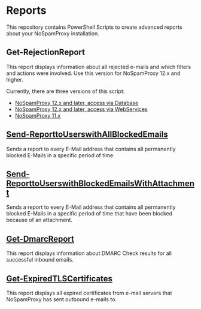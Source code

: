 # Reports

This repository contains PowerShell Scripts to create advanced reports about your NoSpamProxy installation.

## Get-RejectionReport

This report displays information about all rejected e-mails and which filters and actions were involved. Use this version for NoSpamProxy 12.x and higher.

Currently, there are three versions of this script:

* [NoSpamProxy 12.x and later, access via Database](Get-RejectionReport%20(Database))
* [NoSpamProxy 12.x and later, access via WebServices](Get-RejectionReport%20(WebServices))
* [NoSpamProxy 11.x](11.x/Get-RejectionReport)

## [Send-ReporttoUserswithAllBlockedEmails](https://github.com/noSpamProxy/Reports/tree/master/Send-ReporttoUserswithAllBlockedEmails)

Sends a report to every E-Mail address that contains all permanently blocked E-Mails in a specific period of time.

## [Send-ReporttoUserswithBlockedEmailsWithAttachment](https://github.com/noSpamProxy/Reports/tree/master/Send-ReporttoUserswithBlockedEmailsWithAttachment)

Sends a report to every E-Mail address that contains all permanently blocked E-Mails in a specific period of time that have been blocked because of an attachment.

## [Get-DmarcReport](https://github.com/noSpamProxy/Reports/tree/master/get-DMARCReport)

This report displays information about DMARC Check results for all successful inbound emails.

## [Get-ExpiredTLSCertificates](https://github.com/noSpamProxy/Reports/tree/master/get-expiredTLSCertificates)

This report displays all expired certificates from e-mail servers that NoSpamProxy has sent outbound e-mails to.

